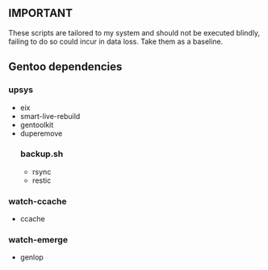 ## IMPORTANT
These scripts are tailored to my system and should not be executed blindly, failing to do so could incur in data loss.
Take them as a baseline.

## Gentoo dependencies
### upsys
- eix
- smart-live-rebuild
- gentoolkit
- duperemove
  ### backup.sh
  - rsync
  - restic
### watch-ccache
- ccache
### watch-emerge
- genlop
